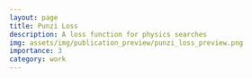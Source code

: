 ```yaml
---
layout: page
title: Punzi Loss
description: A loss function for physics searches
img: assets/img/publication_preview/punzi_loss_preview.png
importance: 3
category: work
---
```


